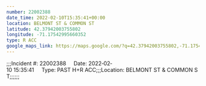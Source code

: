 ```yaml
---
number: 22002388
date_time: 2022-02-10T15:35:41+00:00
location: BELMONT ST & COMMON ST
latitude: 42.37942003755802
longitude: -71.17542995660352
type: R ACC
google_maps_link: https://maps.google.com/?q=42.37942003755802,-71.17542995660352
---
```


;;;Incident #: 22002388     Date: 2022‐02‐10 15:35:41     Type: PAST H+R ACC;;;Location: BELMONT ST & COMMON ST;;;;;;
